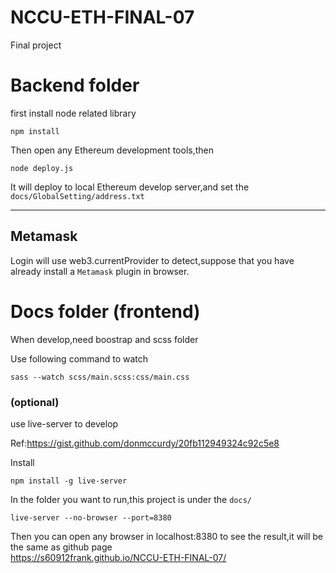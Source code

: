 # NCCU-ETH-FINAL-07
Final project


# Backend folder 
first install node related library
```
npm install
```
Then open any Ethereum development tools,then 

```
node deploy.js
```

It will deploy to local Ethereum develop server,and set the `docs/GlobalSetting/address.txt`

---


## Metamask

Login will use web3.currentProvider to detect,suppose that you have already install a `Metamask` plugin in browser.

# Docs folder (frontend)

When develop,need boostrap and scss folder 

Use following command to watch

```
sass --watch scss/main.scss:css/main.css

```

### (optional)
use live-server to develop

Ref:https://gist.github.com/donmccurdy/20fb112949324c92c5e8

Install

```
npm install -g live-server
```

In the folder you want to run,this project is under the `docs/`

```
live-server --no-browser --port=8380
```
Then you can open any browser in localhost:8380 to see the result,it will be the same as github page  
https://s60912frank.github.io/NCCU-ETH-FINAL-07/
